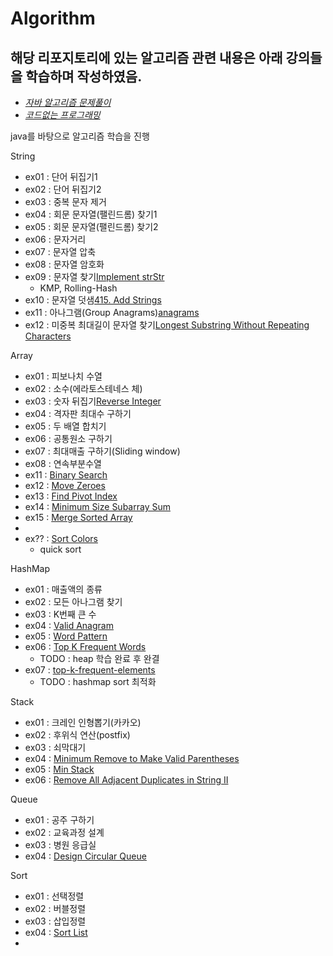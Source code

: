 Algorithm
=============
해당 리포지토리에 있는 알고리즘 관련 내용은 아래 강의들을 학습하며 작성하였음.
-------------
- _[자바 알고리즘 문제풀이](https://www.youtube.com/channel/UCHcG02L6TSS-StkSbqVy6Fg)_
- _[코드없는 프로그래밍](https://www.youtube.com/channel/UCHcG02L6TSS-StkSbqVy6Fg)_

java를 바탕으로 알고리즘 학습을 진행

String
- ex01 : 단어 뒤집기1
- ex02 : 단어 뒤집기2
- ex03 : 중복 문자 제거
- ex04 : 회문 문자열(팰린드롬) 찾기1
- ex05 : 회문 문자열(팰린드롬) 찾기2
- ex06 : 문자거리
- ex07 : 문자열 압축
- ex08 : 문자열 암호화
- ex09 : 문자열 찾기[Implement strStr](https://leetcode.com/problems/implement-strstr/)
  - KMP, Rolling-Hash
- ex10 : 문자열 덧샘[415. Add Strings](https://leetcode.com/problems/add-strings/)
- ex11 : 아나그램(Group Anagrams)[anagrams](https://leetcode.com/problems/group-anagrams/)
- ex12 : 미중복 최대길이 문자열 찾기[Longest Substring Without Repeating Characters](https://leetcode.com/problems/longest-substring-without-repeating-characters/)

Array
- ex01 : 피보나치 수열
- ex02 : 소수(에라토스테네스 체)
- ex03 : 숫자 뒤집기[Reverse Integer](https://leetcode.com/problems/reverse-integer/)
- ex04 : 격자판 최대수 구하기
- ex05 : 두 배열 합치기
- ex06 : 공통원소 구하기
- ex07 : 최대매출 구하기(Sliding window)
- ex08 : 연속부분수열
- ex11 : [Binary Search](https://leetcode.com/problems/binary-search/)
- ex12 : [Move Zeroes](https://leetcode.com/problems/move-zeroes/)
- ex13 : [Find Pivot Index](https://leetcode.com/problems/find-pivot-index/)
- ex14 : [Minimum Size Subarray Sum](https://leetcode.com/problems/minimum-size-subarray-sum/)
- ex15 : [Merge Sorted Array](https://leetcode.com/problems/merge-sorted-array/)
- 
- ex?? : [Sort Colors](https://leetcode.com/problems/sort-colors/)
  - quick sort

HashMap
- ex01 : 매출액의 종류
- ex02 : 모든 아나그램 찾기
- ex03 : K번째 큰 수
- ex04 : [Valid Anagram](https://leetcode.com/problems/valid-anagram/)
- ex05 : [Word Pattern](https://leetcode.com/problems/word-pattern/)
- ex06 : [Top K Frequent Words](https://leetcode.com/problems/top-k-frequent-words/)
  - TODO : heap 학습 완료 후 완결
- ex07 : [top-k-frequent-elements](https://leetcode.com/problems/top-k-frequent-elements/)
  - TODO : hashmap sort 최적화

Stack
- ex01 : 크레인 인형뽑기(카카오)
- ex02 : 후위식 연산(postfix)
- ex03 : 쇠막대기
- ex04 : [Minimum Remove to Make Valid Parentheses](https://leetcode.com/problems/minimum-remove-to-make-valid-parentheses/)
- ex05 : [Min Stack](https://leetcode.com/problems/min-stack/)
- ex06 : [Remove All Adjacent Duplicates in String II](https://leetcode.com/problems/remove-all-adjacent-duplicates-in-string-ii/)

Queue
- ex01 : 공주 구하기
- ex02 : 교육과정 설계
- ex03 : 병원 응급실
- ex04 : [Design Circular Queue](https://leetcode.com/problems/design-circular-queue/)

Sort
- ex01 : 선택정렬
- ex02 : 버블정렬
- ex03 : 삽입정렬
- ex04 : [Sort List](https://leetcode.com/problems/sort-list/)
- 